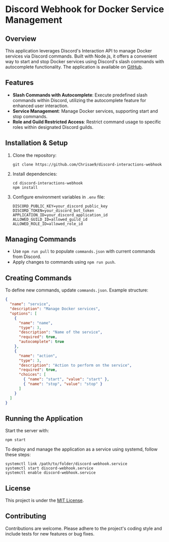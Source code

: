 # Discord Webhook for Docker Service Management

## Overview
This application leverages Discord's Interaction API to manage Docker services via Discord commands. Built with Node.js, it offers a convenient way to start and stop Docker services using Discord's slash commands with autocomplete functionality. The application is available on [GitHub](https://github.com/Chrisae9/discord-interactions-webhook).

## Features
- **Slash Commands with Autocomplete**: Execute predefined slash commands within Discord, utilizing the autocomplete feature for enhanced user interaction.
- **Service Management**: Manage Docker services, supporting start and stop commands.
- **Role and Guild Restricted Access**: Restrict command usage to specific roles within designated Discord guilds.

## Installation & Setup
1. Clone the repository:
   ```
   git clone https://github.com/Chrisae9/discord-interactions-webhook
   ```
2. Install dependencies:
   ```
   cd discord-interactions-webhook
   npm install
   ```
3. Configure environment variables in `.env` file:
   ```
   DISCORD_PUBLIC_KEY=your_discord_public_key
   DISCORD_TOKEN=your_discord_bot_token
   APPLICATION_ID=your_discord_application_id
   ALLOWED_GUILD_ID=allowed_guild_id
   ALLOWED_ROLE_ID=allowed_role_id
   ```

## Managing Commands
- Use `npm run pull` to populate `commands.json` with current commands from Discord.
- Apply changes to commands using `npm run push`.

## Creating Commands
To define new commands, update `commands.json`. Example structure:
```json
{
  "name": "service",
  "description": "Manage Docker services",
  "options": [
    {
      "name": "name",
      "type": 3,
      "description": "Name of the service",
      "required": true,
      "autocomplete": true
    },
    {
      "name": "action",
      "type": 3,
      "description": "Action to perform on the service",
      "required": true,
      "choices": [
        { "name": "start", "value": "start" },
        { "name": "stop", "value": "stop" }
      ]
    }
  ]
}
```

## Running the Application
Start the server with:
```
npm start
```

To deploy and manage the application as a service using systemd, follow these steps:
```
systemctl link /path/to/folder/discord-webhook.service
systemctl start discord-webhook.service 
systemctl enable discord-webhook.service 
```

## License
This project is under the [MIT License](LICENSE).

## Contributing
Contributions are welcome. Please adhere to the project's coding style and include tests for new features or bug fixes.
